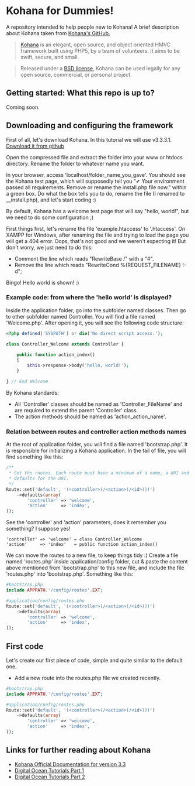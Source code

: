 # Kohana for Dummies!
A repository intended to help people new to Kohana! A brief description about Kohana taken from [Kohana's GitHub.](https://github.com/kohana/)

>[Kohana](http://kohanaframework.org/) is an elegant, open source, and object oriented HMVC framework built using PHP5, by a team of volunteers. It aims to be swift, secure, and small.

>Released under a [BSD license](http://kohanaframework.org/license), Kohana can be used legally for any open source, commercial, or personal project.

## Getting started: What this repo is up to?
Coming soon.

## Downloading and configuring the framework

First of all, let's download Kohana. In this tutorial we will use v3.3.3.1. [Download it from github](https://github.com/kohana/kohana/releases/download/v3.3.3.1/kohana-3.3.3.1.zip)

Open the compressed file and extract the folder into your www or htdocs directory. Rename the folder to whatever name you want.

In your browser, access 'localhost/folder_name_you_gave'. You should see the Kohana test page, which will supposedly tell you "✔ Your environment passed all requirements. Remove or rename the install.php file now." within a green box. Do what the box tells you to do, rename the file (I renamed to __install.php), and let's start coding :)

By default, Kohana has a welcome test page that will say "hello, world!", but we need to do some configuration ;)

First things first, let's rename the file 'example.htaccess' to '.htaccess'. On XAMPP for Windows, after renaming the file and trying to load the page you will get a 404 error. Oops, that's not good and we weren't expecting it! But don't worry, we just need to do this:

+ Comment the line which reads "RewriteBase /" with a "#".
+ Remove the line which reads "RewriteCond %{REQUEST_FILENAME} !-d";

Bingo! Hello world is shown! :)

### Example code: from where the 'hello world' is displayed?

Inside the application folder, go into the subfolder named classes. Then go to other subfolder named Controller. You will find a file named 'Welcome.php'. After opening it, you will see the following code structure:

```php
<?php defined('SYSPATH') or die('No direct script access.');

class Controller_Welcome extends Controller {

	public function action_index()
	{
		$this->response->body('hello, world!');
	}

} // End Welcome
```

By Kohana standards:
+ All 'Controller' classes should be named as 'Controller_FileName' and are required to extend the parent 'Controller' class.
+ The action methods should be named as 'action_action_name'. 

### Relation between routes and controller action methods names

At the root of application folder, you will find a file named 'bootstrap.php'. It is responsible for initializing a Kohana application. In the tail of file, you will find something like this:

```php
/**
 * Set the routes. Each route must have a minimum of a name, a URI and a set of
 * defaults for the URI.
 */
Route::set('default', '(<controller>(/<action>(/<id>)))')
	->defaults(array(
		'controller' => 'welcome',
		'action'     => 'index',
));
```

See the 'controller' and 'action' parameters, does it remember you something? I suppose yes! 

```
'controller' => 'welcome' = class Controller_Welcome
'action'     => 'index'   = public function action_index()
```

We can move the routes to a new file, to keep things tidy :) Create a file named 'routes.php' inside application/config folder, cut & paste the content above mentioned from 'bootstrap.php' to this new file, and include the file 'routes.php' into 'bootstrap.php'. Something like this:

```php
#bootstrap.php
include APPPATH.'/config/routes'.EXT;

#application/config/routes.php
Route::set('default', '(<controller>(/<action>(/<id>)))')
	->defaults(array(
		'controller' => 'welcome',
		'action'     => 'index',
));
```

## First code
Let's create our first piece of code, simple and quite similar to the default one.

+ Add a new route into the routes.php file we created recently.
```php
#bootstrap.php
include APPPATH.'/config/routes'.EXT;

#application/config/routes.php
Route::set('default', '(<controller>(/<action>(/<id>)))')
	->defaults(array(
		'controller' => 'welcome',
		'action'     => 'index',
));
```

## Links for further reading about Kohana
+ [Kohana Official Documentation for version 3.3](https://kohanaframework.org/3.3/guide/)
+ [Digital Ocean Tutorials Part 1](https://www.digitalocean.com/community/tutorials/how-to-install-and-setup-kohana-a-php-web-application-development-framework#kohana-framework)
+ [Digital Ocean Tutorials Part 2](https://www.digitalocean.com/community/tutorials/how-to-build-web-applications-with-hmvc-php5-framework-kohana#controller-c-of-the-mvc-pattern)

